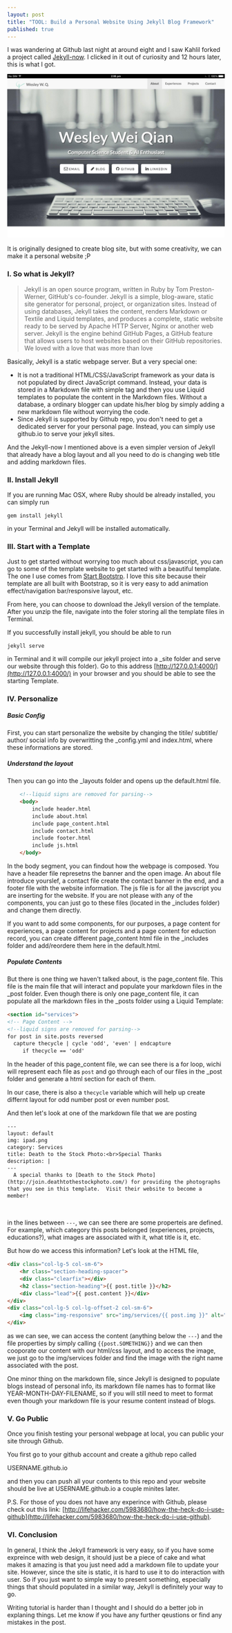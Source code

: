 ```yaml
---
layout: post
title: "TOOL: Build a Personal Website Using Jekyll Blog Framework"
published: true
---
```



I was wandering at Github last night at around eight and I saw Kahlil forked a project called [Jekyll-now](https://github.com/barryclark/jekyll-now). I clicked in it out of curiosity and 12 hours later, this is what I got. 

![Personal Website](https://raw.githubusercontent.com/WesleyyC/blog/gh-pages/images/personal_site_screenshot.png)

It is originally designed to create blog site, but with some creativity, we can make it a personal website ;P

### I. So what is Jekyll?

> Jekyll is an open source program, written in Ruby by Tom Preston-Werner, GitHub's co-founder. Jekyll is a simple, blog-aware, static site generator for personal, project, or organization sites. Instead of using databases, Jekyll takes the content, renders Markdown or Textile and Liquid templates, and produces a complete, static website ready to be served by Apache HTTP Server, Nginx or another web server. Jekyll is the engine behind GitHub Pages, a GitHub feature that allows users to host websites based on their GitHub repositories.
We loved with a love that was more than love

Basically, Jekyll is a static webpage server. But a very special one:

- It is not a traditional HTML/CSS/JavaScript framework as your data is not populated by direct JavaScript command. Instead, your data is stored in a Markdown file with simple tag and then you use Liquid templates to populate the content in the Markdown files. Without a database, a ordinary blogger can update his/her blog by simply adding a new markdown file without worrying the code.
- Since Jekyll is supported by Github repo, you don't need to get a dedicated server for your personal page. Instead, you can simply use github.io to serve your jekyll sites.

And the Jekyll-now I mentioned above is a even simpler version of Jekyll that already have a blog layout and all you need to do is changing web title and adding markdown files.

### II. Install Jekyll

If you are running Mac OSX, where Ruby should be already installed, you can simply run 

	gem install jekyll
	
in your Terminal and Jekyll will be installed automatically.


### III. Start with a Template

Just to get started without worrying too much about css/javascript, you can go to some of the template website to get started with a beautiful template. The one I use comes from [Start Bootstrp](http://startbootstrap.com/template-overviews/landing-page/). I love this site because their template are all built with Bootstrap, so it is very easy to add animation effect/navigation bar/responsive layout, etc.

From here, you can choose to download the Jekyll version of the template. After you unzip the file, navigate into the foler storing all the template files in Terminal.

If you successfully install jekyll, you should be able to run

	jekyll serve
	
in Terminal and it will compile our jekyll project into a _site folder and serve our website through this folder). Go to this address [http://127.0.0.1:4000/](http://127.0.0.1:4000/) in your browser and you should be able to see the starting Template.


### IV. Personalize

##### Basic Config
First, you can start personalize the website by changing the titile/ subtitle/ author/ social info by overwritting the _config.yml and index.html, where these informations are stored.

##### Understand the layout
Then you can go into the _layouts folder and opens up the default.html file.

```HTML
	<!--liquid signs are removed for parsing-->
	<body>
		include header.html
		include about.html		
		include page_content.html 
		include contact.html
		include footer.html
		include js.html 
	</body>
```

In the body segment, you can findout how the webpage is composed. You have a header file represetns the banner and the open image. An about file introduce yourslef, a contact file create the contact banner in the end, and a footer file with the website information. The js file is for all the javscript you are inserting for the website. If you are not please with any of the components, you can just go to these files (located in the _includes folder) and change them directly.

If you want to add some components, for our purposes, a page content for experiences, a page content for projects and a page content for eduction record, you can create different page_content html file in the _includes folder and add/reordere them here in the default.html.

##### Populate Contents
But there is one thing we haven't talked about, is the page_content file. This file is the main file that will interact and populate your markdown files in the _post folder. Even though there is only one page_content file, it can populate all the markdown files in the _posts folder using a Liquid Template:

```HTML
<section id="services">
<!-- Page Content -->
<!--liquid signs are removed for parsing-->
for post in site.posts reversed 
  capture thecycle | cycle 'odd', 'even' | endcapture 
     if thecycle == 'odd' 

```

In the header of this page_content file, we can see there is a for loop, wichi will represent each file as ```post``` and go through each of our files in the _post folder and generate a html section for each of them.

In our case, there is also a ```thecycle``` variable which will help up create differnt layout for odd number post or even number post.

And then let's look at one of the markdown file that we are posting

```
---
layout: default
img: ipad.png
category: Services
title: Death to the Stock Photo:<br>Special Thanks
description: |
---
  A special thanks to [Death to the Stock Photo](http://join.deathtothestockphoto.com/) for providing the photographs that you see in this template.  Visit their website to become a member!
  
  
```

in the lines between ```---```, we can see there are some properteis are defined. For example, which category this posts belonged (experiences, projects, educations?), what images are associated with it, what title is it, etc.

But how do we access this information? Let's look at the HTML file,

```HTML
<div class="col-lg-5 col-sm-6">
	<hr class="section-heading-spacer">
	<div class="clearfix"></div>
	<h2 class="section-heading">{{ post.title }}</h2>
	<div class="lead">{{ post.content }}</div>
</div>
<div class="col-lg-5 col-lg-offset-2 col-sm-6">
	<img class="img-responsive" src="img/services/{{ post.img }}" alt="">
</div>
```

as we can see, we can access the content (anything below the ```---```) and the file properties by simply calling ```{{post.SOMETHING}}``` and we can then cooporate our content with our html/css layout, and to access the image, we just go to the img/services folder and find the image with the right name associated with the post.

One minor thing on the markdown file, since Jekyll is designed to populate blogs instead of personal info, its markdown file names has to format like YEAR-MONTH-DAY-FILENAME, so if you will still need to meet to format even though your markdown file is your resume content instead of blogs.

### V. Go Public
Once you finish testing your personal webpage at local, you can public your site through Github.

You first go to your github account and create a github repo called

USERNAME.github.io

and then you can push all your contents to this repo and your website should be live at USERNAME.github.io a couple minites later.

P.S. For those of you does not have any experince with Github, please check out this link: [http://lifehacker.com/5983680/how-the-heck-do-i-use-github](http://lifehacker.com/5983680/how-the-heck-do-i-use-github).


### VI. Conclusion

In general, I think the Jekyll framework is very easy, so if you have some expreince with web design, it should just be a piece of cake and what makes it amazing is that you just need add a markdown file to update your site. However, since the site is static, it is hard to use it to do interaction with user. So if you just want to simple way to present something, especially things that should populated in a similar way, Jekyll is definitely your way to go.

Writing tutorial is harder than I thought and I should do a better job in explaning things. Let me know if you have any further qeustions or find any mistakes in the post.
